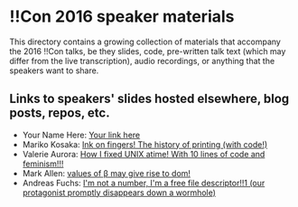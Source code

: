 # !!Con 2016 speaker materials

This directory contains a growing collection of materials that accompany the 2016 !!Con talks, be they slides, code, pre-written talk text (which may differ from the live transcription), audio recordings, or anything that the speakers want to share.

## Links to speakers' slides hosted elsewhere, blog posts, repos, etc.

  * Your Name Here: [Your link here](http://example.com)
  * Mariko Kosaka: [Ink on fingers! The history of printing (with code!)](http://kosamari.com/presentation/bangbangcon-2016/)
  * Valerie Aurora: [How I fixed UNIX atime! With 10 lines of code and feminism!!!](https://frameshiftconsulting.com/speaking/#filesystems)
  * Mark Allen: [values of β may give rise to dom!](https://speakerdeck.com/mrallen1/values-of-b-may-give-rise-to-dom)
  * Andreas Fuchs: [I'm not a number, I'm a free file descriptor!!1 (our protagonist promptly disappears down a wormhole)](https://github.com/antifuchs/bangbangcon-talk-2016)

